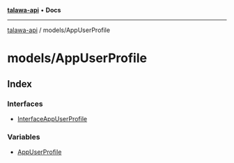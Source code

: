 [**talawa-api**](../../README.md) • **Docs**

***

[talawa-api](../../modules.md) / models/AppUserProfile

# models/AppUserProfile

## Index

### Interfaces

- [InterfaceAppUserProfile](interfaces/InterfaceAppUserProfile.md)

### Variables

- [AppUserProfile](variables/AppUserProfile.md)
